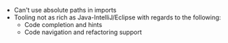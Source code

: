* Can't use absolute paths in imports
* Tooling not as rich as Java-IntelliJ/Eclipse with regards to the following:
  - Code completion and hints
  - Code navigation and refactoring support
  
  